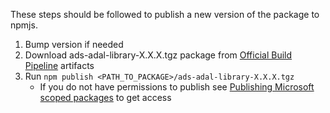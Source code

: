 These steps should be followed to publish a new version of the package to npmjs.

1. Bump version if needed
2. Download ads-adal-library-X.X.X.tgz package from [Official Build Pipeline](https://mssqltools.visualstudio.com/CrossPlatBuildScripts/_build?definitionId=522) artifacts
3. Run `npm publish <PATH_TO_PACKAGE>/ads-adal-library-X.X.X.tgz`
   * If you do not have permissions to publish see [Publishing Microsoft scoped packages](https://docs.opensource.microsoft.com/releasing/publish/npm/#publish-microsoft-scoped-packages) to get access
